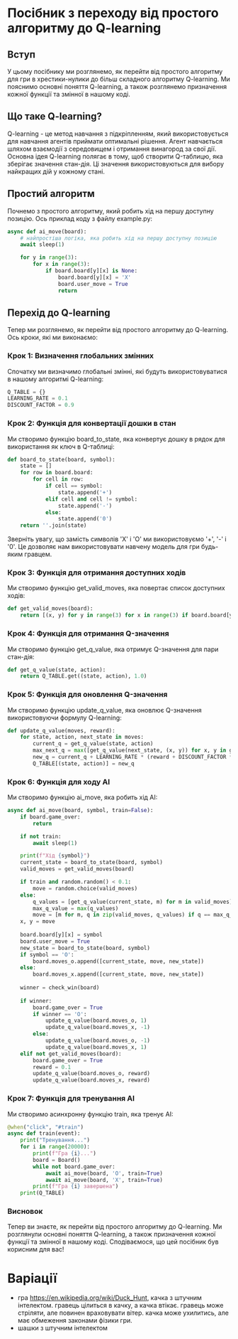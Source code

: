 # Посібник з переходу від простого алгоритму до Q-learning

## Вступ

У цьому посібнику ми розглянемо, як перейти від простого алгоритму для гри в хрестики-нулики до більш складного алгоритму Q-learning. Ми пояснимо основні поняття Q-learning, а також розглянемо призначення кожної функції та змінної в нашому коді.

## Що таке Q-learning?

Q-learning - це метод навчання з підкріпленням, який використовується для навчання агентів приймати оптимальні рішення. Агент навчається шляхом взаємодії з середовищем і отримання винагород за свої дії. Основна ідея Q-learning полягає в тому, щоб створити Q-таблицю, яка зберігає значення стан-дія. Ці значення використовуються для вибору найкращих дій у кожному стані.

## Простий алгоритм

Почнемо з простого алгоритму, який робить хід на першу доступну позицію. Ось приклад коду з файлу example.py:

```python
async def ai_move(board):
    # найпростіша логіка, яка робить хід на першу доступну позицію
    await sleep(1)

    for y in range(3):
        for x in range(3):
            if board.board[y][x] is None:
                board.board[y][x] = 'X'
                board.user_move = True
                return
```

## Перехід до Q-learning

Тепер ми розглянемо, як перейти від простого алгоритму до Q-learning. Ось кроки, які ми виконаємо:

### Крок 1: Визначення глобальних змінних

Спочатку ми визначимо глобальні змінні, які будуть використовуватися в нашому алгоритмі Q-learning:

```python
Q_TABLE = {}
LEARNING_RATE = 0.1
DISCOUNT_FACTOR = 0.9
```

### Крок 2: Функція для конвертації дошки в стан

Ми створимо функцію board_to_state, яка конвертує дошку в рядок для використання як ключ в Q-таблиці:

```python
def board_to_state(board, symbol):
    state = []
    for row in board.board:
        for cell in row:
            if cell == symbol:
                state.append('+')
            elif cell and cell != symbol:
                state.append('-')
            else:
                state.append('0')
    return ''.join(state)
```

Зверніть увагу, що замість символів 'X' і 'O' ми використовуємо '+', '-' і '0'. Це дозволяє нам використовувати навчену модель для гри будь-яким гравцем.

### Крок 3: Функція для отримання доступних ходів

Ми створимо функцію get_valid_moves, яка повертає список доступних ходів:

```python
def get_valid_moves(board):
    return [(x, y) for y in range(3) for x in range(3) if board.board[y][x] is None]
```

### Крок 4: Функція для отримання Q-значення

Ми створимо функцію get_q_value, яка отримує Q-значення для пари стан-дія:

```python
def get_q_value(state, action):
    return Q_TABLE.get((state, action), 1.0)
```

### Крок 5: Функція для оновлення Q-значення

Ми створимо функцію update_q_value, яка оновлює Q-значення використовуючи формулу Q-learning:

```python
def update_q_value(moves, reward):
    for state, action, next_state in moves:
        current_q = get_q_value(state, action)
        max_next_q = max([get_q_value(next_state, (x, y)) for x, y in get_valid_moves(board)], default=0)
        new_q = current_q + LEARNING_RATE * (reward + DISCOUNT_FACTOR * max_next_q - current_q)
        Q_TABLE[(state, action)] = new_q
```

### Крок 6: Функція для ходу AI

Ми створимо функцію ai_move, яка робить хід AI:

```python
async def ai_move(board, symbol, train=False):
    if board.game_over:
        return

    if not train:
        await sleep(1)

    print(f"Хід {symbol}")
    current_state = board_to_state(board, symbol)
    valid_moves = get_valid_moves(board)

    if train and random.random() < 0.1:
        move = random.choice(valid_moves)
    else:
        q_values = [get_q_value(current_state, m) for m in valid_moves]
        max_q_value = max(q_values)
        move = [m for m, q in zip(valid_moves, q_values) if q == max_q_value][0]
    x, y = move
    
    board.board[y][x] = symbol
    board.user_move = True
    new_state = board_to_state(board, symbol)
    if symbol == 'O':
        board.moves_o.append([current_state, move, new_state])
    else:
        board.moves_x.append([current_state, move, new_state])
    
    winner = check_win(board)
    
    if winner:
        board.game_over = True
        if winner == 'O':
            update_q_value(board.moves_o, 1)    
            update_q_value(board.moves_x, -1)
        else:
            update_q_value(board.moves_o, -1)
            update_q_value(board.moves_x, 1)
    elif not get_valid_moves(board):
        board.game_over = True
        reward = 0.1
        update_q_value(board.moves_o, reward)
        update_q_value(board.moves_x, reward)
```

### Крок 7: Функція для тренування AI

Ми створимо асинхронну функцію train, яка тренує AI:

```python   
@when("click", "#train")
async def train(event):
    print("Тренування...")
    for i in range(20000):
        print(f"Гра {i}...")
        board = Board()
        while not board.game_over:
            await ai_move(board, 'O', train=True)
            await ai_move(board, 'X', train=True)
        print(f"Гра {i} завершена")
    print(Q_TABLE)
```

### Висновок

Тепер ви знаєте, як перейти від простого алгоритму до Q-learning. Ми розглянули основні поняття Q-learning, а також призначення кожної функції та змінної в нашому коді. Сподіваємося, що цей посібник був корисним для вас!

# Варіації

 - гра https://en.wikipedia.org/wiki/Duck_Hunt, качка з штучним інтелектом. гравець цілиться в качку, а качка втікає. гравець може стріляти, але повинен враховувати вітер. качка може ухилитись, але має обмеження законами фізики гри.
 - шашки з штучним інтелектом